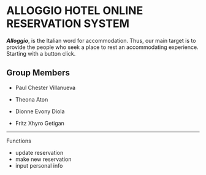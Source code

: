 ALLOGGIO HOTEL ONLINE RESERVATION SYSTEM
======

***Alloggio***, is the Italian word for accommodation. Thus, our main target is to provide the people who seek a place to rest an accommodating experience. Starting with a button click.

Group Members
-----

+ Paul Chester Villanueva

+ Theona Aton

+ Dionne Evony Diola

+ Fritz Xhyro Getigan

-----
Functions
- update reservation
- make new reservation
- input personal info




